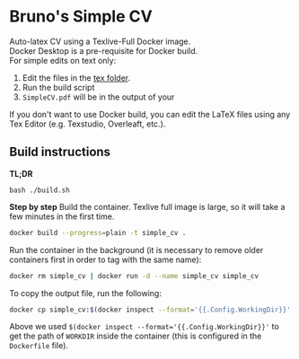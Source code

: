 # Bruno's Simple CV

Auto-latex CV using a Texlive-Full Docker image.  
Docker Desktop is a pre-requisite for Docker build.  
For simple edits on text only:
1. Edit the files in the [tex folder](./tex).  
2. Run the build script
3. `SimpleCV.pdf` will be in the output of your 

If you don't want to use Docker build, you can edit the LaTeX files using any Tex Editor (e.g. Texstudio, Overleaft, etc.). 

## Build instructions

**TL;DR**
```
bash ./build.sh
```

**Step by step**
Build the container. Texlive full image is large, so it will take a few minutes in the first time.
```bash
docker build --progress=plain -t simple_cv .
```

Run the container in the background (it is necessary to remove older containers first in order to tag with the same name):
```bash
docker rm simple_cv | docker run -d --name simple_cv simple_cv
```

To copy the output file, run the following:
```bash
docker cp simple_cv:$(docker inspect --format='{{.Config.WorkingDir}}' simple_cv)/SimpleCV.pdf ./
```
Above we used `$(docker inspect --format='{{.Config.WorkingDir}}'` to get the path of `WORKDIR` inside the container (this is configured in the `Dockerfile` file). 